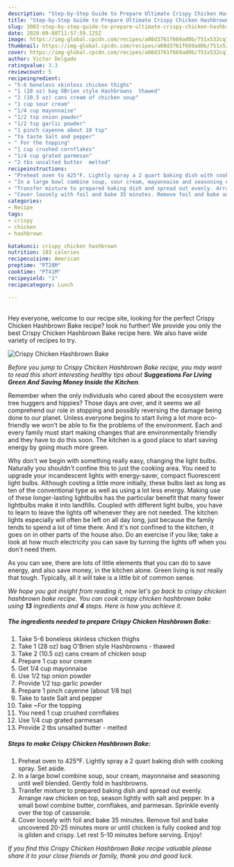 ```yaml
---
description: "Step-by-Step Guide to Prepare Ultimate Crispy Chicken Hashbrown Bake"
title: "Step-by-Step Guide to Prepare Ultimate Crispy Chicken Hashbrown Bake"
slug: 3003-step-by-step-guide-to-prepare-ultimate-crispy-chicken-hashbrown-bake
date: 2020-09-08T11:57:59.125Z
image: https://img-global.cpcdn.com/recipes/a08d3761f669ad0b/751x532cq70/crispy-chicken-hashbrown-bake-recipe-main-photo.jpg
thumbnail: https://img-global.cpcdn.com/recipes/a08d3761f669ad0b/751x532cq70/crispy-chicken-hashbrown-bake-recipe-main-photo.jpg
cover: https://img-global.cpcdn.com/recipes/a08d3761f669ad0b/751x532cq70/crispy-chicken-hashbrown-bake-recipe-main-photo.jpg
author: Victor Delgado
ratingvalue: 3.3
reviewcount: 5
recipeingredient:
- "5-6 boneless skinless chicken thighs"
- "1 (28 oz) bag OBrien style Hashbrowns  thawed"
- "2 (10.5 oz) cans cream of chicken soup"
- "1 cup sour cream"
- "1/4 cup mayonnaise"
- "1/2 tsp onion powder"
- "1/2 tsp garlic powder"
- "1 pinch cayenne about 18 tsp"
- "to taste Salt and pepper"
- " For the topping"
- "1 cup crushed cornflakes"
- "1/4 cup grated parmesan"
- "2 tbs unsalted butter  melted"
recipeinstructions:
- "Preheat oven to 425°F. Lightly spray a 2 quart baking dish with cooking spray. Set aside."
- "In a large bowl combine soup, sour cream, mayonnaise and seasoning until well blended. Gently fold in hashbrowns."
- "Transfer mixture to prepared baking dish and spread out evenly. Arrange raw chicken on top, season lightly with salt and pepper. In a small bowl combine butter, cornflakes, and parmesan. Sprinkle evenly over the top of casserole."
- "Cover loosely with foil and bake 35 minutes. Remove foil and bake uncovered 20-25 minutes more or until chicken is fully cooked and top is gilden and crispy. Let rest 5-10 minutes before serving. Enjoy!"
categories:
- Recipe
tags:
- crispy
- chicken
- hashbrown

katakunci: crispy chicken hashbrown 
nutrition: 183 calories
recipecuisine: American
preptime: "PT28M"
cooktime: "PT41M"
recipeyield: "1"
recipecategory: Lunch

---
```

<br>
Hey everyone, welcome to our recipe site, looking for the perfect Crispy Chicken Hashbrown Bake recipe? look no further! We provide you only the best Crispy Chicken Hashbrown Bake recipe here. We also have wide variety of recipes to try.
<br>


![Crispy Chicken Hashbrown Bake](https://img-global.cpcdn.com/recipes/a08d3761f669ad0b/751x532cq70/crispy-chicken-hashbrown-bake-recipe-main-photo.jpg)

<i>Before you jump to Crispy Chicken Hashbrown Bake recipe, you may want to read this short interesting healthy tips about 
<strong>Suggestions For Living Green And Saving Money Inside the Kitchen</strong>.</i>
</br>

Remember when the only individuals who cared about the ecosystem were tree huggers and hippies? Those days are over, and it seems we all comprehend our role in stopping and possibly reversing the damage being done to our planet. Unless everyone begins to start living a lot more eco-friendly we won't be able to fix the problems of the environment. Each and every family must start making changes that are environmentally friendly and they have to do this soon. The kitchen is a good place to start saving energy by going much more green.

Why don't we begin with something really easy, changing the light bulbs. Naturally you shouldn't confine this to just the cooking area. You need to upgrade your incandescent lights with energy-saver, compact fluorescent light bulbs. Although costing a little more initially, these bulbs last as long as ten of the conventional type as well as using a lot less energy. Making use of these longer-lasting lightbulbs has the particular benefit that many fewer lightbulbs make it into landfills. Coupled with different light bulbs, you have to learn to leave the lights off whenever they are not needed. The kitchen lights especially will often be left on all day long, just because the family tends to spend a lot of time there. And it's not confined to the kitchen, it goes on in other parts of the house also. Do an exercise if you like; take a look at how much electricity you can save by turning the lights off when you don't need them.

As you can see, there are lots of little elements that you can do to save energy, and also save money, in the kitchen alone. Green living is not really that tough. Typically, all it will take is a little bit of common sense.


<i>We hope you got insight from reading it, now let's go back to crispy chicken hashbrown bake recipe. You can cook crispy chicken hashbrown bake using <strong>13</strong> ingredients and <strong>4</strong> steps. Here is how you achieve it.
</i>

##### The ingredients needed to prepare Crispy Chicken Hashbrown Bake:

1. Take 5-6 boneless skinless chicken thighs
1. Take 1 (28 oz) bag O&#39;Brien style Hashbrowns - thawed
1. Take 2 (10.5 oz) cans cream of chicken soup
1. Prepare 1 cup sour cream
1. Get 1/4 cup mayonnaise
1. Use 1/2 tsp onion powder
1. Provide 1/2 tsp garlic powder
1. Prepare 1 pinch cayenne (about 1/8 tsp)
1. Take to taste Salt and pepper
1. Take  ~For the topping
1. You need 1 cup crushed cornflakes
1. Use 1/4 cup grated parmesan
1. Provide 2 tbs unsalted butter - melted


##### Steps to make Crispy Chicken Hashbrown Bake:

1. Preheat oven to 425°F. Lightly spray a 2 quart baking dish with cooking spray. Set aside.
1. In a large bowl combine soup, sour cream, mayonnaise and seasoning until well blended. Gently fold in hashbrowns.
1. Transfer mixture to prepared baking dish and spread out evenly. Arrange raw chicken on top, season lightly with salt and pepper. In a small bowl combine butter, cornflakes, and parmesan. Sprinkle evenly over the top of casserole.
1. Cover loosely with foil and bake 35 minutes. Remove foil and bake uncovered 20-25 minutes more or until chicken is fully cooked and top is gilden and crispy. Let rest 5-10 minutes before serving. Enjoy!


<i>If you find this Crispy Chicken Hashbrown Bake recipe valuable please share it to your close friends or family, thank you and good luck.</i>
